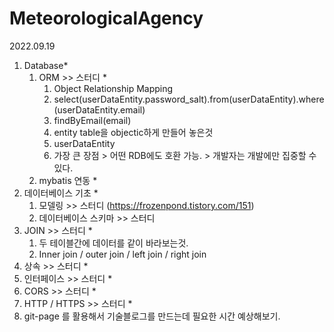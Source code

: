 # MeteorologicalAgency

2022.09.19

1. Database\*
   1. ORM >> 스터디 \*
      1. Object Relationship Mapping
      2. select(userDataEntity.password_salt).from(userDataEntity).where(userDataEntity.email)
      3. findByEmail(email)
      4. entity table을 objectic하게 만들어 놓은것
      5. userDataEntity
      6. 가장 큰 장점 > 어떤 RDB에도 호환 가능. > 개발자는 개발에만 집중할 수 있다.
   2. mybatis 연동 \*
2. 데이터베이스 기초 \*
   1. 모델링 >> 스터디 (https://frozenpond.tistory.com/151)
   2. 데이터베이스 스키마 >> 스터디
3. JOIN >> 스터디 \*
   1. 두 테이블간에 데이터를 같이 바라보는것.
   2. Inner join / outer join / left join / right join
4. 상속 >> 스터디 \*
5. 인터페이스 >> 스터디 \*
6. CORS >> 스터디 \*
7. HTTP / HTTPS >> 스터디 \*
8. git-page 를 활용해서 기술블로그를 만드는데 필요한 시간 예상해보기.
